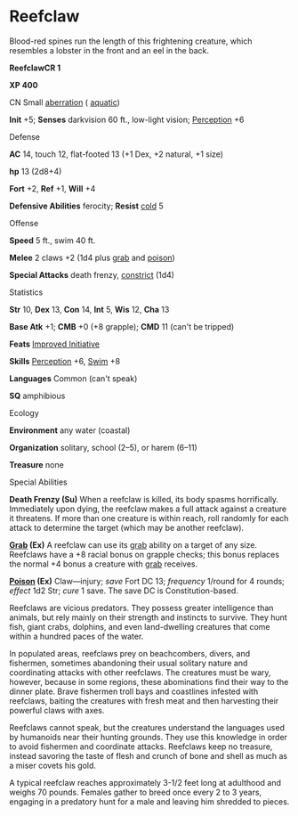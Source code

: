 # Reefclaw

Blood-red spines run the length of this frightening creature, which resembles a lobster in the front and an eel in the back.

**ReefclawCR 1**

**XP 400**

CN Small [aberration](monsters/creatureTypes#_aberration) ( [aquatic](monsters/creatureTypes#_aquatic-subtype))

**Init** +5; **Senses** darkvision 60 ft., low-light vision; [Perception](additionalMonsters/../skills/perception#_perception) +6

Defense

**AC** 14, touch 12, flat-footed 13 (+1 Dex, +2 natural, +1 size)

**hp** 13 (2d8+4)

**Fort** +2, **Ref** +1, **Will** +4

**Defensive Abilities** ferocity; **Resist** [cold](monsters/creatureTypes#_cold-subtype) 5

Offense

**Speed** 5 ft., swim 40 ft.

**Melee** 2 claws +2 (1d4 plus [grab](monsters/universalMonsterRules#_grab) and [poison](monsters/universalMonsterRules#_poison-(ex-or-su)))

**Special Attacks** death frenzy, [constrict](monsters/universalMonsterRules#_constrict) (1d4)

Statistics

**Str** 10, **Dex** 13, **Con** 14, **Int** 5, **Wis** 12, **Cha** 13

**Base Atk** +1; **CMB** +0 (+8 grapple); **CMD** 11 (can't be tripped)

**Feats** [Improved Initiative](additionalMonsters/../feats#_improved-initiative)

**Skills** [Perception](additionalMonsters/../skills/perception#_perception) +6, [Swim](additionalMonsters/../skills/swim#_swim) +8

**Languages** Common (can't speak)

**SQ** amphibious

Ecology

**Environment** any water (coastal)

**Organization** solitary, school (2–5), or harem (6–11)

**Treasure** none

Special Abilities

**Death Frenzy (Su)** When a reefclaw is killed, its body spasms horrifically. Immediately upon dying, the reefclaw makes a full attack against a creature it threatens. If more than one creature is within reach, roll randomly for each attack to determine the target (which may be another reefclaw).

**[Grab](monsters/universalMonsterRules#_grab) (Ex)** A reefclaw can use its [grab](monsters/universalMonsterRules#_grab) ability on a target of any size. Reefclaws have a +8 racial bonus on grapple checks; this bonus replaces the normal +4 bonus a creature with [grab](monsters/universalMonsterRules#_grab) receives.

**[Poison](monsters/universalMonsterRules#_poison-(ex-or-su)) (Ex)** Claw—injury; _save_ Fort DC 13; _frequency_ 1/round for 4 rounds; _effect_ 1d2 Str; _cure_ 1 save. The save DC is Constitution-based.

Reefclaws are vicious predators. They possess greater intelligence than animals, but rely mainly on their strength and instincts to survive. They hunt fish, giant crabs, dolphins, and even land-dwelling creatures that come within a hundred paces of the water.

In populated areas, reefclaws prey on beachcombers, divers, and fishermen, sometimes abandoning their usual solitary nature and coordinating attacks with other reefclaws. The creatures must be wary, however, because in some regions, these abominations find their way to the dinner plate. Brave fishermen troll bays and coastlines infested with reefclaws, baiting the creatures with fresh meat and then harvesting their powerful claws with axes.

Reefclaws cannot speak, but the creatures understand the languages used by humanoids near their hunting grounds. They use this knowledge in order to avoid fishermen and coordinate attacks. Reefclaws keep no treasure, instead savoring the taste of flesh and crunch of bone and shell as much as a miser covets his gold.

A typical reefclaw reaches approximately 3-1/2 feet long at adulthood and weighs 70 pounds. Females gather to breed once every 2 to 3 years, engaging in a predatory hunt for a male and leaving him shredded to pieces.

